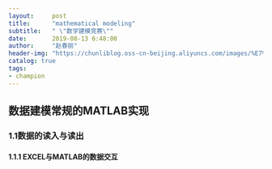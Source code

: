 ```yaml
---
layout:     post
title:      "mathematical modeling"
subtitle:   " \"数学建模竞赛\""
date:       2019-08-13 6:48:00
author:     "赵春丽"
header-img: "https://chunliblog.oss-cn-beijing.aliyuncs.com/images/%E7%94%9F%E6%9C%BA%E5%B0%8F%E6%B5%B7%E8%B1%9A.jpg"
catalog: true
tags:
- champion
---
```


## 数据建模常规的MATLAB实现

### 1.1数据的读入与读出

#### 1.1.1 EXCEL与MATLAB的数据交互
